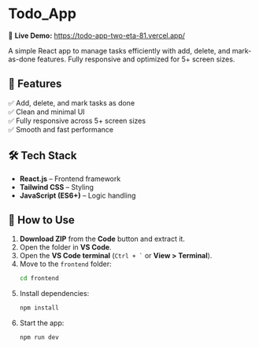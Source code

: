 # Todo_App  
🔗 **Live Demo:** https://todo-app-two-eta-81.vercel.app/ 

A simple React app to manage tasks efficiently with add, delete, and mark-as-done features. Fully responsive and optimized for 5+ screen sizes.  

## 🚀 Features  
✅ Add, delete, and mark tasks as done  
✅ Clean and minimal UI  
✅ Fully responsive across 5+ screen sizes  
✅ Smooth and fast performance  

## 🛠 Tech Stack  
- **React.js** – Frontend framework  
- **Tailwind CSS** – Styling  
- **JavaScript (ES6+)** – Logic handling  

## 📌 How to Use  
1. **Download ZIP** from the **Code** button and extract it.  
2. Open the folder in **VS Code**.  
3. Open the **VS Code terminal** (`` Ctrl + ` `` or **View > Terminal**).  
4. Move to the `frontend` folder:  
   ```bash
   cd frontend
   ```  
5. Install dependencies:  
   ```bash
   npm install
   ```
6. Start the app:  
   ```bash
   npm run dev
   ```
